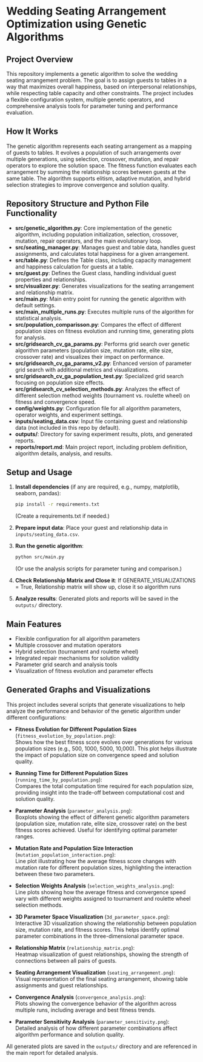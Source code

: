 # Wedding Seating Arrangement Optimization using Genetic Algorithms

## Project Overview

This repository implements a genetic algorithm to solve the wedding seating arrangement problem. The goal is to assign guests to tables in a way that maximizes overall happiness, based on interpersonal relationships, while respecting table capacity and other constraints. The project includes a flexible configuration system, multiple genetic operators, and comprehensive analysis tools for parameter tuning and performance evaluation.

## How It Works

The genetic algorithm represents each seating arrangement as a mapping of guests to tables. It evolves a population of such arrangements over multiple generations, using selection, crossover, mutation, and repair operators to explore the solution space. The fitness function evaluates each arrangement by summing the relationship scores between guests at the same table. The algorithm supports elitism, adaptive mutation, and hybrid selection strategies to improve convergence and solution quality.

## Repository Structure and Python File Functionality

- **src/genetic_algorithm.py**: Core implementation of the genetic algorithm, including population initialization, selection, crossover, mutation, repair operators, and the main evolutionary loop.
- **src/seating_manager.py**: Manages guest and table data, handles guest assignments, and calculates total happiness for a given arrangement.
- **src/table.py**: Defines the Table class, including capacity management and happiness calculation for guests at a table.
- **src/guest.py**: Defines the Guest class, handling individual guest properties and relationships.
- **src/visualizer.py**: Generates visualizations for the seating arrangement and relationship matrix.
- **src/main.py**: Main entry point for running the genetic algorithm with default settings.
- **src/main_multiple_runs.py**: Executes multiple runs of the algorithm for statistical analysis.
- **src/population_comparisson.py**: Compares the effect of different population sizes on fitness evolution and running time, generating plots for analysis.
- **src/gridsearch_cv_ga_params.py**: Performs grid search over genetic algorithm parameters (population size, mutation rate, elite size, crossover rate) and visualizes their impact on performance.
- **src/gridsearch_cv_ga_params_v2.py**: Enhanced version of parameter grid search with additional metrics and visualizations.
- **src/gridsearch_cv_ga_population_test.py**: Specialized grid search focusing on population size effects.
- **src/gridsearch_cv_selection_methods.py**: Analyzes the effect of different selection method weights (tournament vs. roulette wheel) on fitness and convergence speed.
- **config/weights.py**: Configuration file for all algorithm parameters, operator weights, and experiment settings.
- **inputs/seating_data.csv**: Input file containing guest and relationship data (not included in this repo by default).
- **outputs/**: Directory for saving experiment results, plots, and generated reports.
- **reports/report.md**: Main project report, including problem definition, algorithm details, analysis, and results.

## Setup and Usage

1. **Install dependencies** (if any are required, e.g., numpy, matplotlib, seaborn, pandas):
   ```sh
   pip install -r requirements.txt
   ```
   (Create a requirements.txt if needed.)

2. **Prepare input data**: Place your guest and relationship data in `inputs/seating_data.csv`.

3. **Run the genetic algorithm**:
   ```sh
   python src/main.py
   ```
   (Or use the analysis scripts for parameter tuning and comparison.)

4. **Check Relationship Matrix and Close it**: If GENERATE_VISUALIZATIONS = True, Relationship matrix will show up, close it so algorithm runs

5. **Analyze results**: Generated plots and reports will be saved in the `outputs/` directory.

## Main Features
- Flexible configuration for all algorithm parameters
- Multiple crossover and mutation operators
- Hybrid selection (tournament and roulette wheel)
- Integrated repair mechanisms for solution validity
- Parameter grid search and analysis tools
- Visualization of fitness evolution and parameter effects

## Generated Graphs and Visualizations

This project includes several scripts that generate visualizations to help analyze the performance and behavior of the genetic algorithm under different configurations:

- **Fitness Evolution for Different Population Sizes** (`fitness_evolution_by_population.png`):  
  Shows how the best fitness score evolves over generations for various population sizes (e.g., 500, 1000, 5000, 10,000). This plot helps illustrate the impact of population size on convergence speed and solution quality.

- **Running Time for Different Population Sizes** (`running_time_by_population.png`):  
  Compares the total computation time required for each population size, providing insight into the trade-off between computational cost and solution quality.

- **Parameter Analysis** (`parameter_analysis.png`):  
  Boxplots showing the effect of different genetic algorithm parameters (population size, mutation rate, elite size, crossover rate) on the best fitness scores achieved. Useful for identifying optimal parameter ranges.

- **Mutation Rate and Population Size Interaction** (`mutation_population_interaction.png`):  
  Line plot illustrating how the average fitness score changes with mutation rate for different population sizes, highlighting the interaction between these two parameters.

- **Selection Weights Analysis** (`selection_weights_analysis.png`):  
  Line plots showing how the average fitness and convergence speed vary with different weights assigned to tournament and roulette wheel selection methods.

- **3D Parameter Space Visualization** (`3d_parameter_space.png`):  
  Interactive 3D visualization showing the relationship between population size, mutation rate, and fitness scores. This helps identify optimal parameter combinations in the three-dimensional parameter space.

- **Relationship Matrix** (`relationship_matrix.png`):  
  Heatmap visualization of guest relationships, showing the strength of connections between all pairs of guests.

- **Seating Arrangement Visualization** (`seating_arrangement.png`):  
  Visual representation of the final seating arrangement, showing table assignments and guest relationships.

- **Convergence Analysis** (`convergence_analysis.png`):  
  Plots showing the convergence behavior of the algorithm across multiple runs, including average and best fitness trends.

- **Parameter Sensitivity Analysis** (`parameter_sensitivity.png`):  
  Detailed analysis of how different parameter combinations affect algorithm performance and solution quality.

All generated plots are saved in the `outputs/` directory and are referenced in the main report for detailed analysis.

